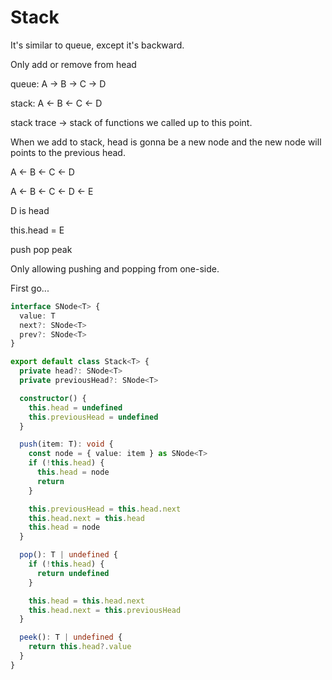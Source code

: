 # Stack

It's similar to queue, except it's backward.

Only add or remove from head

queue: A -> B -> C -> D

stack: A <- B <- C <- D

stack trace -> stack of functions we called up to this point.

When we add to stack, head is gonna be a new node and the new node will points to the previous head.

A <- B <- C <- D

A <- B <- C <- D <- E

D is head

this.head = E

push
pop
peak

Only allowing pushing and popping from one-side.

First go...

```ts
interface SNode<T> {
  value: T
  next?: SNode<T>
  prev?: SNode<T>
}

export default class Stack<T> {
  private head?: SNode<T>
  private previousHead?: SNode<T>

  constructor() {
    this.head = undefined
    this.previousHead = undefined
  }

  push(item: T): void {
    const node = { value: item } as SNode<T>
    if (!this.head) {
      this.head = node
      return
    }

    this.previousHead = this.head.next
    this.head.next = this.head
    this.head = node
  }

  pop(): T | undefined {
    if (!this.head) {
      return undefined
    }

    this.head = this.head.next
    this.head.next = this.previousHead
  }

  peek(): T | undefined {
    return this.head?.value
  }
}
```
